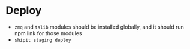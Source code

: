 # Deploy
* `zmq` and `talib` modules should be installed globally, and it should run npm link for those modules
* `shipit staging deploy`
